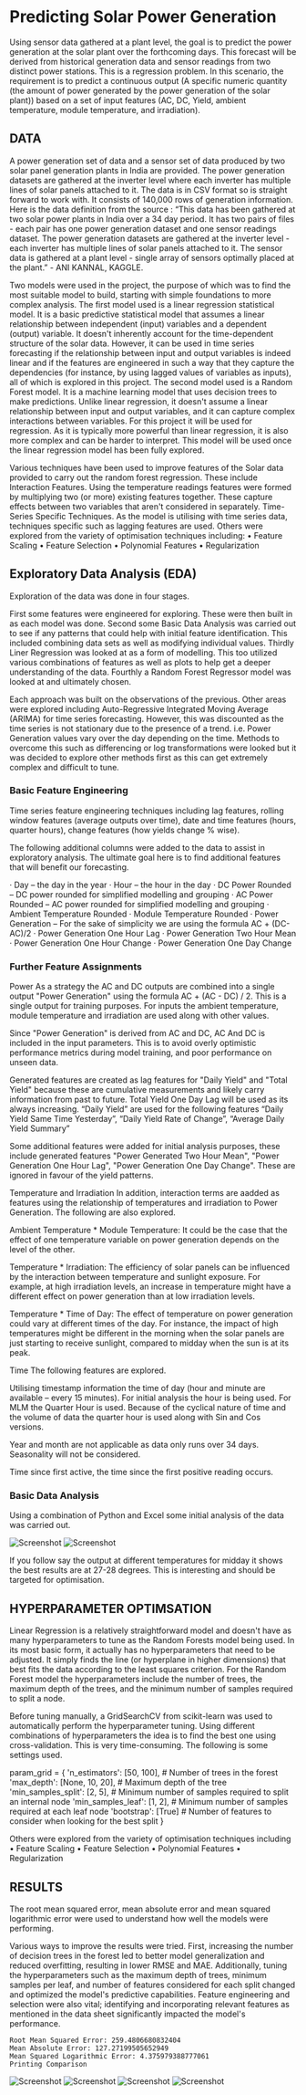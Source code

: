 # Predicting Solar Power Generation

Using sensor data gathered at a plant level, the goal is to predict the power generation at the solar plant over the forthcoming days.
This forecast will be derived from historical generation data and sensor readings from two distinct power stations. This is a regression problem. 
In this scenario, the requirement is to predict a continuous output (A specific numeric quantity (the amount of power generated by the power generation of the solar plant)) based on a set of input features (AC, DC, Yield, ambient temperature, module temperature, and irradiation).


## DATA
A power generation set of data and a sensor set of data produced by two solar panel generation
plants in India are provided. The power generation datasets are gathered at the inverter level where
each inverter has multiple lines of solar panels attached to it. The data is in CSV format so is straight forward to work with. 
It consists of 140,000 rows of generation information. Here is the data definition from the source :
“This data has been gathered at two solar power plants in India over a 34 day period. It has two pairs
of files - each pair has one power generation dataset and one sensor readings dataset. The power
generation datasets are gathered at the inverter level - each inverter has multiple lines of solar
panels attached to it. The sensor data is gathered at a plant level - single array of sensors optimally
placed at the plant.” - ANI KANNAL, KAGGLE. 

Two models were used in the project, the purpose of which was to find the most suitable model to build, starting with simple foundations to more complex analysis. 
The first model used is a linear regression statistical model. It is a basic predictive
statistical model that assumes a linear relationship between independent (input) variables and a
dependent (output) variable. It doesn't inherently account for the time-dependent structure of the
solar data. However, it can be used in time series forecasting if the relationship between input and
output variables is indeed linear and if the features are engineered in such a way that they capture
the dependencies (for instance, by using lagged values of variables as inputs), all of which is
explored in this project.
The second model used is a Random Forest model. It is a machine learning model that uses decision
trees to make predictions. Unlike linear regression, it doesn't assume a linear relationship between
input and output variables, and it can capture complex interactions between variables. For this
project it will be used for regression. As it is typically more powerful than linear regression, it is also
more complex and can be harder to interpret. This model will be used once the linear regression
model has been fully explored.

Various techniques have been used to improve features of the Solar data provided to carry out the random forest regression. These include Interaction Features. Using the temperature readings features were formed by multiplying two (or more) existing features together. These capture effects between two variables that aren't considered in separately. Time-Series Specific Techniques. As the model is utilising with time series data, techniques specific such as lagging features are used.
Others were explored from the variety of optimisation techniques including:
• Feature Scaling
• Feature Selection
• Polynomial Features
• Regularization

## Exploratory Data Analysis (EDA)
Exploration of the data was done in four stages.

First some features were engineered for exploring. These were then built in as each model was done. Second some Basic Data Analysis was carried out to see if any patterns that could help with initial feature identification. This included combining data sets as well as modifying individual values. Thirdly Liner Regression was looked at as a form of modelling. This too utilized various combinations of features as well as plots to help get a deeper understanding of the data. Fourthly a Random Forest Regressor model was looked at and ultimately chosen.

Each approach was built on the observations of the previous. Other areas were explored including Auto-Regressive Integrated Moving Average (ARIMA) for time series forecasting.  However, this was discounted as the time series is not stationary due to the presence of a trend. i.e. Power Generation values vary over the day depending on the time. Methods to overcome this such as differencing or log transformations were looked but it was decided to explore other methods first as this can get extremely complex and difficult to tune.

### Basic Feature Engineering

Time series feature engineering techniques including lag features, rolling window features (average outputs over time), date and time features (hours, quarter hours), change features (how yields change % wise).

The following additional columns were added to the data to assist in exploratory analysis. The ultimate goal here is to find additional features that will benefit our forecasting.

·         Day – the day in the year
·         Hour – the hour in the day
·         DC Power Rounded – DC power rounded for simplified modelling and grouping
·         AC Power Rounded  – AC power rounded for simplified modelling and grouping
·         Ambient Temperature Rounded
·         Module Temperature Rounded
·         Power Generation – For the sake of simplicity we are using the formula AC + (DC-AC)/2
·         Power Generation One Hour Lag
·         Power Generation Two Hour Mean
·         Power Generation One Hour Change
·         Power Generation One Day Change

### Further Feature Assignments
Power
As a strategy the AC and DC outputs are combined into a single output "Power Generation" using the formula AC + (AC - DC) / 2. This is a single output for training purposes. For inputs the ambient temperature, module temperature and irradiation are used along with other values.

Since "Power Generation" is derived from AC and DC, AC And DC is included in the input parameters. This is to avoid overly optimistic performance metrics during model training, and poor performance on unseen data.

Generated features are created as lag features for "Daily Yield" and "Total Yield" because these are cumulative measurements and likely carry information from past to future. Total Yield One Day Lag will be used as its always increasing.  “Daily Yield” are used for the following features “Daily Yield Same Time Yesterday”,  “Daily Yield Rate of Change”, “Average Daily Yield Summary”

Some additional features were added for initial analysis purposes, these include generated features "Power Generated Two Hour Mean", "Power Generation One Hour Lag", "Power Generation One Day Change". These are ignored in favour of the yield patterns.

Temperature and Irradiation
In addition, interaction terms are aadded as features using the relationship of temperatures and irradiation to Power Generation. The following are also explored.

Ambient Temperature * Module Temperature: It could be the case that the effect of one temperature variable on power generation depends on the level of the other.

Temperature * Irradiation: The efficiency of solar panels can be influenced by the interaction between temperature and sunlight exposure. For example, at high irradiation levels, an increase in temperature might have a different effect on power generation than at low irradiation levels.

Temperature * Time of Day: The effect of temperature on power generation could vary at different times of the day. For instance, the impact of high temperatures might be different in the morning when the solar panels are just starting to receive sunlight, compared to midday when the sun is at its peak.

Time
The following features are explored.

Utilising timestamp information the time of day (hour and minute are available – every 15 minutes). For initial analysis the hour is being used. For MLM the Quarter Hour is used. Because of the cyclical nature of time and the volume of data the quarter hour is used along with Sin and Cos versions.

Year and month are not applicable as data only runs over 34 days. Seasonality will not be considered.

Time since first active, the time since the first positive reading occurs.

### Basic Data Analysis
Using a combination of Python and Excel some initial analysis of the data was carried out.

![Screenshot](image-2.png)
![Screenshot](image.png)

If you follow say the output at different temperatures for midday it shows the best results are at 27-28 degrees. This is interesting and should be targeted for optimisation.


## HYPERPARAMETER OPTIMSATION 
Linear Regression is a relatively straightforward model and doesn't have as many hyperparameters
to tune as the Random Forests model being used. In its most basic form, it actually has no
hyperparameters that need to be adjusted. It simply finds the line (or hyperplane in higher
dimensions) that best fits the data according to the least squares criterion.
For the Random Forest model the hyperparameters include the number of trees, the maximum
depth of the trees, and the minimum number of samples required to split a node.

Before tuning manually, a GridSearchCV from scikit-learn was used to automatically perform the hyperparameter tuning. Using different combinations of hyperparameters the idea is to find the best one using cross-validation. This is very time-consuming. The following is some settings used. 

param_grid = {
    'n_estimators': [50, 100],  # Number of trees in the forest
    'max_depth': [None, 10, 20],  # Maximum depth of the tree
    'min_samples_split': [2, 5],  # Minimum number of samples required to split an internal node
    'min_samples_leaf': [1, 2],  # Minimum number of samples required at each leaf node
    'bootstrap': [True]  # Number of features to consider when looking for the best split
}

Others were explored from the variety of optimisation techniques including
• Feature Scaling
• Feature Selection
• Polynomial Features
• Regularization


## RESULTS
The root mean squared error, mean absolute error and mean squared logarithmic error were used to understand how well the models were performing.

Various ways to improve the results were tried. First, increasing the number of decision trees in the forest led to better model generalization and reduced overfitting, resulting in lower RMSE and MAE. Additionally, tuning the hyperparameters such as the maximum depth of trees, minimum samples per leaf, and number of features considered for each split changed and optimized the model's predictive capabilities. Feature engineering and selection were also vital; identifying and incorporating relevant features as mentioned in the data sheet significantly impacted the model's performance. 

    Root Mean Squared Error: 259.4806680832404
    Mean Absolute Error: 127.27199505652949
    Mean Squared Logarithmic Error: 4.375979388777061
    Printing Comparison

![Screenshot](output_1_1.png)
![Screenshot](output_1_2.png)
![Screenshot](output_3_1.png)
![Screenshot](output_3_2.png)

